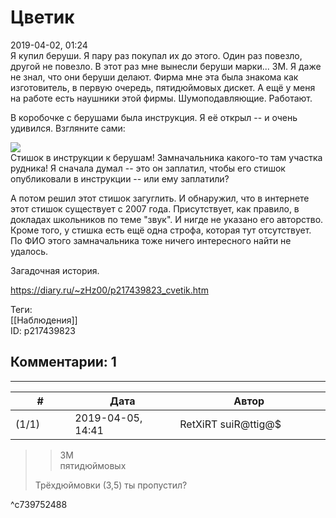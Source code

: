 Цветик
======

  
2019-04-02, 01:24  
 Я купил беруши. Я пару раз покупал их до этого. Один раз повезло, другой не повезло. В этот раз мне вынесли беруши марки... 3M. Я даже не знал, что они беруши делают. Фирма мне эта была знакома как изготовитель, в первую очередь, пятидюймовых дискет. А ещё у меня на работе есть наушники этой фирмы. Шумоподавляющие. Работают.   
   
 В коробочке с берушами была инструкция. Я её открыл -- и очень удивился. Взгляните сами:   
   
   [![](https://i.imgur.com/meUlGvkl.jpg)](https://i.imgur.com/meUlGvk.jpg)     
 Стишок в инструкции к берушам! Замначальника какого-то там участка рудника! Я сначала думал -- это он заплатил, чтобы его стишок опубликовали в инструкции -- или ему заплатили?   
   
 А потом решил этот стишок загуглить. И обнаружил, что в интернете этот стишок существует с 2007 года. Присутствует, как правило, в докладах школьников по теме "звук". И нигде не указано его авторство. Кроме того, у стишка есть ещё одна строфа, которая тут отсутствует. По ФИО этого замначальника тоже ничего интересного найти не удалось.   
   
 Загадочная история.   
  
<https://diary.ru/~zHz00/p217439823_cvetik.htm>  
  
Теги:  
[[Наблюдения]]  
ID: p217439823  


Комментарии: 1
--------------

  


---



|         #         |              Дата              |                     Автор                     |           ID           |
| --- | --- | --- | --- |
| (1/1) | 2019-04-05, 14:41 | RetXiRT suiR@ttig@$ | c739752488 |

  
 
>  
> >   3M   
> >  пятидюймовых  
> 
>  Трёхдюймовки (З,5) ты пропустил? 

   
 ^c739752488